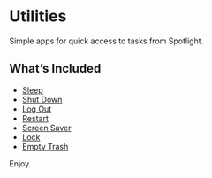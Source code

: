 # Utilities

Simple apps for quick access to tasks from Spotlight.

## What’s Included

* [Sleep](Sleep)
* [Shut Down](Shut%20Down)
* [Log Out](Log%20Out)
* [Restart](Restart)
* [Screen Saver](Screen%20Saver)
* [Lock](Lock)
* [Empty Trash](Empty%20Trash)

Enjoy.
